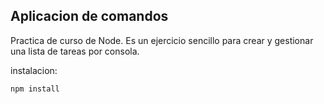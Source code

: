 ## Aplicacion de comandos 

Practica de curso de Node.
Es un ejercicio sencillo para crear y gestionar una lista de tareas por consola.

instalacion:
```
npm install
```
